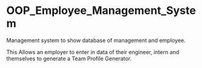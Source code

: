 # OOP_Employee_Management_System
Management system to show database of management and employee.


This Allows an employer to enter in data of their engineer, intern and themselves to generate a Team Profile Generator.
